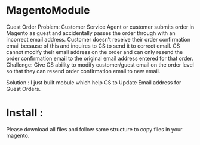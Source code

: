 MagentoModule
=============

  Guest Order Problem: Customer Service Agent or customer submits order in Magento as guest and accidentally passes the order through with an incorrect email address. Customer doesn’t receive their order confirmation email because of this and inquires to CS to send it to correct email. CS cannot modify their email address on the order and can only resend the order confirmation email to the original email address entered for that order.   Challenge: Give CS ability to modify customer/guest email on the order level so that they can resend order confirmation email to new email.

  Solution : I just built mobule which help CS to Update Email address for Guest Orders.
  
Install :
=============
Please download all files and follow same structure to copy files in your magento.
